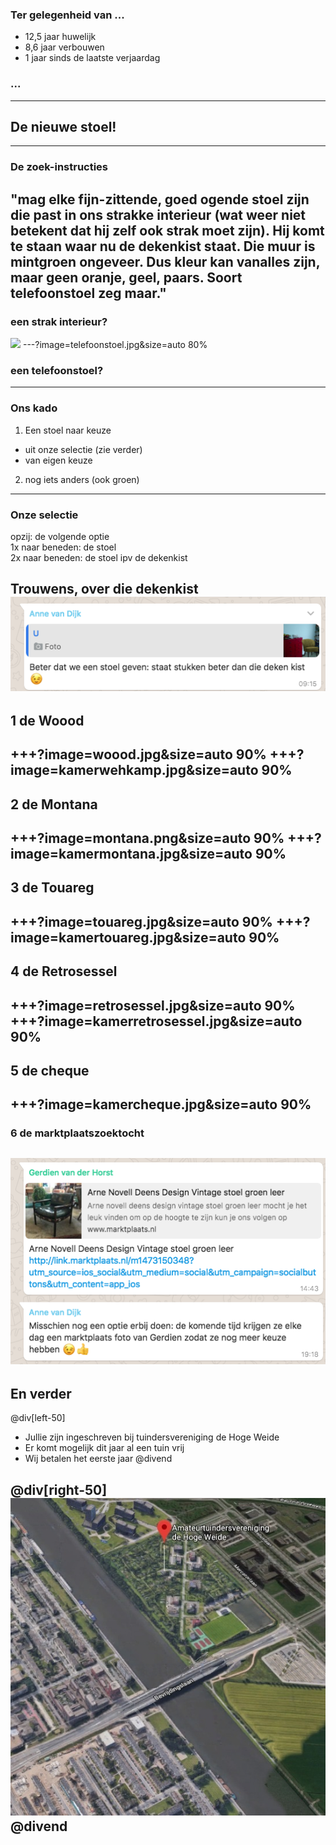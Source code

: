 ### Ter gelegenheid van ...
  
- 12,5 jaar huwelijk  
- 8,6 jaar verbouwen  
- 1 jaar sinds de laatste verjaardag  
  
### ...  
---
## De nieuwe stoel!
---
### De zoek-instructies
"mag elke **fijn-zittend**e, **goed ogend**e stoel zijn die **past in ons strakke interieur** (wat weer niet betekent dat hij zelf ook strak moet zijn). Hij komt te staan waar nu de dekenkist staat. Die muur is mintgroen ongeveer. Dus kleur kan vanalles zijn, maar **geen oranje, geel, paars**. **Soort telefoonstoel** zeg maar."
---
### een strak interieur?
![](strak.jpg&size=auto)
---?image=telefoonstoel.jpg&size=auto 80%
### een telefoonstoel?
---
### Ons kado
  
1) Een stoel naar keuze  
- uit onze selectie (zie verder)  
- van eigen keuze  
  
2) nog iets anders (ook groen)  
---
### Onze selectie
  
    
opzij: de volgende optie  
1x naar beneden: de stoel  
2x naar beneden: de stoel ipv de dekenkist  
  
Trouwens, over die dekenkist  
![](annedekenkist.png)
---
##  1 de Woood
+++?image=woood.jpg&size=auto 90%
+++?image=kamerwehkamp.jpg&size=auto 90%
---
## 2 de Montana
+++?image=montana.png&size=auto 90%
+++?image=kamermontana.jpg&size=auto 90%
---
## 3 de Touareg
+++?image=touareg.jpg&size=auto 90%
+++?image=kamertouareg.jpg&size=auto 90%
---
## 4 de Retrosessel
+++?image=retrosessel.jpg&size=auto 90%
+++?image=kamerretrosessel.jpg&size=auto 90%
---
## 5 de cheque
+++?image=kamercheque.jpg&size=auto 90%
---
### 6 de marktplaatszoektocht
![](marktplaats.png)
---
## En verder
@div[left-50]
  
- Jullie zijn ingeschreven bij tuindersvereniging de Hoge Weide  
- Er komt mogelijk dit jaar al een tuin vrij  
- Wij betalen het eerste jaar 
@divend

@div[right-50]
![](tuin.jpg)
@divend
---
